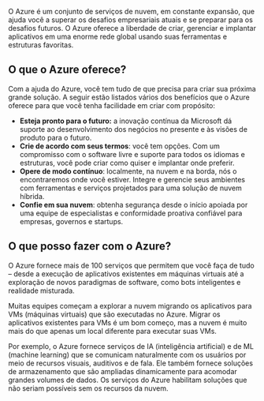 O Azure é um conjunto de serviços de nuvem, em constante expansão, que ajuda você a superar os desafios empresariais atuais e se preparar para os desafios futuros. O Azure oferece a liberdade de criar, gerenciar e implantar aplicativos em uma enorme rede global usando suas ferramentas e estruturas favoritas.

## O que o Azure oferece?

Com a ajuda do Azure, você tem tudo de que precisa para criar sua próxima grande solução. A seguir estão listados vários dos benefícios que o Azure oferece para que você tenha facilidade em criar com propósito:

- **Esteja pronto para o futuro:** a inovação contínua da Microsoft dá suporte ao desenvolvimento dos negócios no presente e às visões de produto para o futuro.
- **Crie de acordo com seus termos**: você tem opções. Com um compromisso com o software livre e suporte para todos os idiomas e estruturas, você pode criar como quiser e implantar onde preferir.
- **Opere de modo contínuo**: localmente, na nuvem e na borda, nós o encontraremos onde você estiver. Integre e gerencie seus ambientes com ferramentas e serviços projetados para uma solução de nuvem híbrida.
- **Confie em sua nuvem**: obtenha segurança desde o início apoiada por uma equipe de especialistas e conformidade proativa confiável para empresas, governos e startups.

## O que posso fazer com o Azure?

O Azure fornece mais de 100 serviços que permitem que você faça de tudo – desde a execução de aplicativos existentes em máquinas virtuais até a exploração de novos paradigmas de software, como bots inteligentes e realidade misturada.

Muitas equipes começam a explorar a nuvem migrando os aplicativos para VMs (máquinas virtuais) que são executadas no Azure. Migrar os aplicativos existentes para VMs é um bom começo, mas a nuvem é muito mais do que apenas um local diferente para executar suas VMs.

Por exemplo, o Azure fornece serviços de IA (inteligência artificial) e de ML (machine learning) que se comunicam naturalmente com os usuários por meio de recursos visuais, auditivos e de fala. Ele também fornece soluções de armazenamento que são ampliadas dinamicamente para acomodar grandes volumes de dados. Os serviços do Azure habilitam soluções que não seriam possíveis sem os recursos da nuvem.